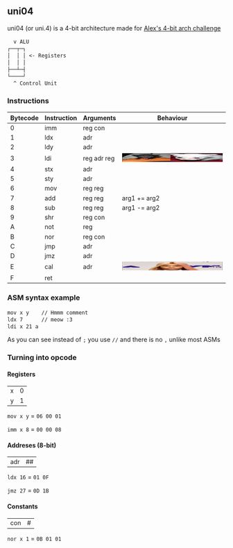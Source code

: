 ## uni04
uni04 (or uni.4) is a 4-bit architecture made for [Alex's 4-bit arch challenge](http://207.180.202.42/common/events/4bit-1.html)

```
  v ALU
┌──┬─┐
│  │ │ <- Registers
│  │ │
├──┴─┤
└────┘
  ^ Control Unit
```

### Instructions

| Bytecode | Instruction | Arguments     | Behaviour    |
| -------- | ----------- | ------------- | ------------ |
| 0        | imm         | reg con       |              |
| 1        | ldx         | adr           |              |
| 2        | ldy         | adr           |              |
| 3        | ldi         | reg adr reg   | <img src="scrunkly.jpg" width="300" height="20"> |
| 4        | stx         | adr           |              |
| 5        | sty         | adr           |              |
| 6        | mov         | reg reg       |              |
| 7        | add         | reg reg       | arg1 += arg2 |
| 8        | sub         | reg reg       | arg1 -= arg2 |
| 9        | shr         | reg con       |              |
| A        | not         | reg           |              |
| B        | nor         | reg con       |              |
| C        | jmp         | adr           |              |
| D        | jmz         | adr           |              |
| E        | cal         | adr           | <img src="niki.png" width="300" height="20"> |
| F        | ret         |               |              |

### ASM syntax example

```
mov x y    // Hmmm comment
ldx 7      // meow :3
ldi x 21 a
```

As you can see instead of `;` you use `//` and there is no `,` unlike most ASMs

### Turning into opcode

#### Registers

| | |
|-|-|
|x|0|
|y|1|

`mov x y` = `06 00 01`

`imm x 8` = `00 00 08`

#### Addreses (8-bit)

|   |   |
|---|---|
|adr|## |

`ldx 16` = `01 0F`

`jmz 27` = `0D 1B`

#### Constants

|   |   |
|---|---|
|con|#  |

`nor x 1` = `0B 01 01`
